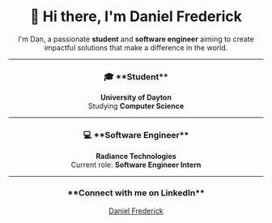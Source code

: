 <h1 align="center">👋 Hi there, I'm <strong>Daniel Frederick</strong></h1>
<p align="center">I'm Dan, a passionate <strong>student</strong> and <strong>software engineer</strong> aiming to create impactful solutions that make a difference in the world.</p>

---

<h3 align="center">🎓 **Student**</h3>
<p align="center"><strong>University of Dayton</strong><br>Studying <strong>Computer Science</strong></p>

---

<h3 align="center">💻 **Software Engineer**</h3>
<p align="center"><strong>Radiance Technologies</strong><br>Current role: <strong>Software Engineer Intern</strong></p>

---

<h3 align="center">**Connect with me on LinkedIn**</h3>
<p align="center"><a href="https://www.linkedin.com/in/danielfrederick2/">Daniel Frederick</a></p>

